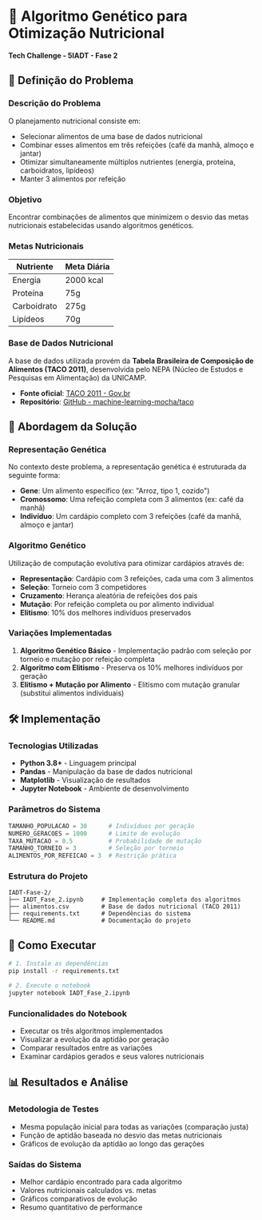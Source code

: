 # 🧬 Algoritmo Genético para Otimização Nutricional

**Tech Challenge - 5IADT - Fase 2**

## 🎯 Definição do Problema

### Descrição do Problema
O planejamento nutricional consiste em:
- Selecionar alimentos de uma base de dados nutricional
- Combinar esses alimentos em três refeições (café da manhã, almoço e jantar)
- Otimizar simultaneamente múltiplos nutrientes (energia, proteína, carboidratos, lipídeos)
- Manter 3 alimentos por refeição

### Objetivo
Encontrar combinações de alimentos que minimizem o desvio das metas nutricionais estabelecidas usando algoritmos genéticos.

### Metas Nutricionais
| Nutriente | Meta Diária |
|-----------|-------------|
| Energia | 2000 kcal |
| Proteína | 75g |
| Carboidrato | 275g |
| Lipídeos | 70g |

### Base de Dados Nutricional
A base de dados utilizada provém da **Tabela Brasileira de Composição de Alimentos (TACO 2011)**, desenvolvida pelo NEPA (Núcleo de Estudos e Pesquisas em Alimentação) da UNICAMP.

- **Fonte oficial**: [TACO 2011 - Gov.br](https://www.gov.br/agricultura/pt-br/assuntos/inspecao/produtos-vegetal/legislacao-de-produtos-origem-vegetal/biblioteca-de-normas-vinhos-e-bebidas/tabela-brasileira-de-composicao-de-alimentos_taco_2011.pdf)
- **Repositório**: [GitHub - machine-learning-mocha/taco](https://github.com/machine-learning-mocha/taco/blob/main/formatados/alimentos.csv)

## 🧬 Abordagem da Solução

### Representação Genética
No contexto deste problema, a representação genética é estruturada da seguinte forma:

- **Gene**: Um alimento específico (ex: "Arroz, tipo 1, cozido")
- **Cromossomo**: Uma refeição completa com 3 alimentos (ex: café da manhã)
- **Indivíduo**: Um cardápio completo com 3 refeições (café da manhã, almoço e jantar)

### Algoritmo Genético
Utilização de computação evolutiva para otimizar cardápios através de:
- **Representação**: Cardápio com 3 refeições, cada uma com 3 alimentos
- **Seleção**: Torneio com 3 competidores
- **Cruzamento**: Herança aleatória de refeições dos pais
- **Mutação**: Por refeição completa ou por alimento individual
- **Elitismo**: 10% dos melhores indivíduos preservados

### Variações Implementadas
1. **Algoritmo Genético Básico** - Implementação padrão com seleção por torneio e mutação por refeição completa
2. **Algoritmo com Elitismo** - Preserva os 10% melhores indivíduos por geração
3. **Elitismo + Mutação por Alimento** - Elitismo com mutação granular (substitui alimentos individuais)

## 🛠️ Implementação

### Tecnologias Utilizadas
- **Python 3.8+** - Linguagem principal
- **Pandas** - Manipulação da base de dados nutricional
- **Matplotlib** - Visualização de resultados
- **Jupyter Notebook** - Ambiente de desenvolvimento

### Parâmetros do Sistema
```python
TAMANHO_POPULACAO = 30      # Indivíduos por geração
NUMERO_GERACOES = 1000      # Limite de evolução
TAXA_MUTACAO = 0.5          # Probabilidade de mutação
TAMANHO_TORNEIO = 3         # Seleção por torneio
ALIMENTOS_POR_REFEICAO = 3  # Restrição prática
```

### Estrutura do Projeto
```
IADT-Fase-2/
├── IADT_Fase_2.ipynb     # Implementação completa dos algoritmos
├── alimentos.csv         # Base de dados nutricional (TACO 2011)
├── requirements.txt      # Dependências do sistema
└── README.md             # Documentação do projeto
```

## 🚀 Como Executar

```bash
# 1. Instale as dependências
pip install -r requirements.txt

# 2. Execute o notebook
jupyter notebook IADT_Fase_2.ipynb
```

### Funcionalidades do Notebook
- Executar os três algoritmos implementados
- Visualizar a evolução da aptidão por geração
- Comparar resultados entre as variações
- Examinar cardápios gerados e seus valores nutricionais

## 📊 Resultados e Análise

### Metodologia de Testes
- Mesma população inicial para todas as variações (comparação justa)
- Função de aptidão baseada no desvio das metas nutricionais
- Gráficos de evolução da aptidão ao longo das gerações

### Saídas do Sistema
- Melhor cardápio encontrado para cada algoritmo
- Valores nutricionais calculados vs. metas
- Gráficos comparativos de evolução
- Resumo quantitativo de performance
